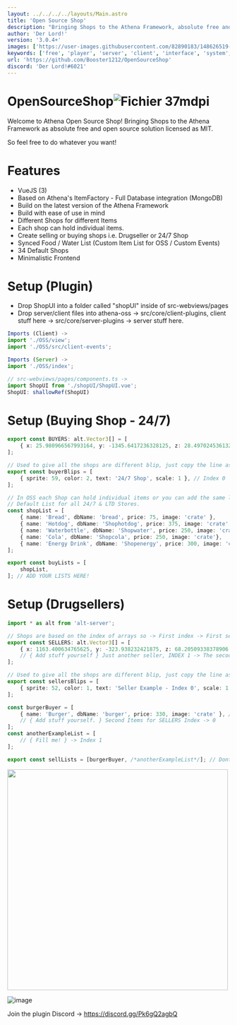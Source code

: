 ```yaml
---
layout: ../../../../layouts/Main.astro
title: 'Open Source Shop'
description: "Bringing Shops to the Athena Framework, absolute free and open source! Licensed under MIT"
author: 'Der Lord!'
version: '3.0.4+'
images: ['https://user-images.githubusercontent.com/82890183/148626519-5dc1ced7-a4d9-4f86-a349-26e58729cea8.png', 'https://user-images.githubusercontent.com/82890183/148910952-470985fe-5fed-41ed-8b87-08c9977f71c2.png']
keywords: ['free', 'player', 'server', 'client', 'interface', 'system', 'item']
url: 'https://github.com/Booster1212/OpenSourceShop'
discord: 'Der Lord!#6021'
---
```

# OpenSourceShop![Fichier 37mdpi](https://user-images.githubusercontent.com/82890183/148142146-ba173e98-4c11-47d9-95da-6d83de2608af.png)

Welcome to Athena Open Source Shop! 
Bringing Shops to the Athena Framework as absolute free and open source solution licensed as MIT. 

So feel free to do whatever you want!

# Features
- VueJS (3)
- Based on Athena's ItemFactory - Full Database integration (MongoDB)
- Build on the latest version of the Athena Framework
- Build with ease of use in mind
- Different Shops for different Items 
- Each shop can hold individual items.
- Create selling or buying shops i.e. Drugseller or 24/7 Shop
- Synced Food / Water List (Custom Item List for OSS / Custom Events)
- 34 Default Shops
- Minimalistic Frontend

# Setup (Plugin)

- Drop ShopUI into a folder called "shopUI" inside of src-webviews/pages
- Drop server/client files into athena-oss -> src/core/client-plugins, client stuff here -> src/core/server-plugins -> server stuff here.

```typescript
Imports (Client) ->
import './OSS/view';
import './OSS/src/client-events';

Imports (Server) ->
import './OSS/index';

// src-webviews/pages/components.ts ->
import ShopUI from './shopUI/ShopUI.vue';
ShopUI: shallowRef(ShopUI)
```
# Setup (Buying Shop - 24/7)
```typescript
export const BUYERS: alt.Vector3[] = [
    { x: 25.980966567993164, y: -1345.6417236328125, z: 28.497024536132812 } as alt.Vector3, // Index 0
];

// Used to give all the shops are different blip, just copy the line as often as you need it.
export const buyerBlips = [
    { sprite: 59, color: 2, text: '24/7 Shop', scale: 1 }, // Index 0
];

// In OSS each Shop can hold individual items or you can add the same list to a few more stores over and over again.
// Default List for all 24/7 & LTD Stores.
const shopList = [
    { name: 'Bread', dbName: 'bread', price: 75, image: 'crate' },
    { name: 'Hotdog', dbName: 'Shophotdog', price: 375, image: 'crate' },
    { name: 'Waterbottle', dbName: 'Shopwater', price: 250, image: 'crate' },
    { name: 'Cola', dbName: 'Shopcola', price: 250, image: 'crate'},
    { name: 'Energy Drink', dbName: 'Shopenergy', price: 300, image: 'crate'}
];

export const buyLists = [
    shopList,
]; // ADD YOUR LISTS HERE!
```

# Setup (Drugsellers)
```typescript
import * as alt from 'alt-server';

// Shops are based on the index of arrays so -> First index -> First sellList
export const SELLERS: alt.Vector3[] = [
    { x: 1163.400634765625, y: -323.938232421875, z: 68.20509338378906 } as alt.Vector3 // SELLER (SHOP-POS) INDEX -> 0
    // { Add stuff yourself } Just another seller, INDEX 1 -> The secoond list will get into this position.
];

// Used to give all the shops are different blip, just copy the line as often as you need it.
export const sellersBlips = [
    { sprite: 52, color: 1, text: 'Seller Example - Index 0', scale: 1 }, // Index 0
];

const burgerBuyer = [
    { name: 'Burger', dbName: 'burger', price: 330, image: 'crate' }, // SellList INDEX -> 0
    // { Add stuff yourself. } Second Items for SELLERS Index -> 0
];
const anotherExampleList = [
    // { Fill me! } -> Index 1
];

export const sellLists = [burgerBuyer, /*anotherExampleList*/]; // Dont forget to add custom item lists here

```

<img src="https://user-images.githubusercontent.com/82890183/148910952-470985fe-5fed-41ed-8b87-08c9977f71c2.png" width="500"/>

![image](https://user-images.githubusercontent.com/82890183/148634183-00270cd2-ba69-4a46-94ba-58434967c890.png)

Join the plugin Discord -> https://discord.gg/Pk6gQ2agbQ
